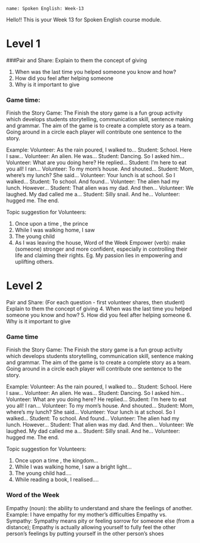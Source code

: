 ```ngMeta
name: Spoken English: Week-13
```

Hello!! 
This is your Week 13 for Spoken English course module.

# Level 1
###Pair and Share:
Explain to them the concept of giving
1. When was the last time you helped someone you know and
how?
2. How did you feel after helping someone
3. Why is it important to give


### Game time:
Finish the Story Game:
The Finish the story game is a fun group activity which develops students storytelling, communication skill, sentence making and grammar. The aim of the game is to create a complete story as a team. Going around in a
circle each player will contribute one sentence to the story.

Example:
Volunteer: As the rain poured, I walked to…
Student: School. Here I saw…
Volunteer: An alien. He was…
Student: Dancing. So I asked him…
Volunteer: What are you doing here? He replied…
Student: I’m here to eat you all! I ran…
Volunteer: To my mom’s house. And shouted…
Student: Mom, where’s my lunch? She said…
Volunteer: Your lunch is at school. So I walked…
Student: To school. And found…
Volunteer: The alien had my lunch. However…
Student: That alien was my dad. And then…
Volunteer: We laughed. My dad called me a…
Student: Silly snail. And he…
Volunteer: hugged me. The end. 


Topic suggestion for Volunteers:
1. Once upon a time , the prince
2. While I was walking home, I saw
3. The young child
4. As I was leaving the house,
Word of the Week
Empower (verb): make (someone) stronger and more confident,
especially in controlling their life and claiming their rights.
Eg. My passion lies in empowering and uplifting others.


# Level 2
Pair and Share: (For each question - first
volunteer shares, then student)
Explain to them the concept of giving
4. When was the last time you helped someone you know and
how?
5. How did you feel after helping someone
6. Why is it important to give


### Game time
Finish the Story Game:
The Finish the story game is a fun group activity which develops students storytelling, communication skill, sentence making and grammar. The aim of the game is to create a complete story as a team. Going around in a circle each player will contribute one sentence to the story. 

Example:
Volunteer: As the rain poured, I walked to…
Student: School. Here I saw…
Volunteer: An alien. He was…
Student: Dancing. So I asked him…
Volunteer: What are you doing here? He replied…
Student: I’m here to eat you all! I ran…
Volunteer: To my mom’s house. And shouted…
Student: Mom, where’s my lunch? She said…
Volunteer: Your lunch is at school. So I walked…
Student: To school. And found…
Volunteer: The alien had my lunch. However…
Student: That alien was my dad. And then…
Volunteer: We laughed. My dad called me a…
Student: Silly snail. And he…
Volunteer: hugged me. The end.


Topic suggestion for Volunteers:
1. Once upon a time , the kingdom...
2. While I was walking home, I saw a bright light...
3. The young child had….
4. While reading a book, I realised…. 

### Word of the Week
Empathy (noun): the ability to understand and share the feelings of
another.
Example: I have empathy for my mother’s difficulties
Empathy vs. Sympathy: Sympathy means pity or feeling sorrow for
someone else (from a distance); Empathy is actually allowing
yourself to fully feel the other person’s feelings by putting yourself in
the other person’s shoes
